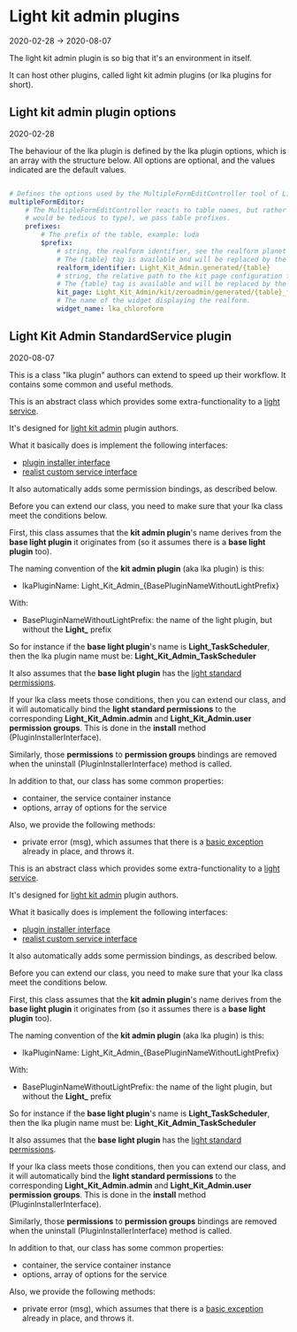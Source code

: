 Light kit admin plugins
=============
2020-02-28 -> 2020-08-07


The light kit admin plugin is so big that it's an environment in itself.

It can host other plugins, called light kit admin plugins (or lka plugins for short).




Light kit admin plugin options
---------
2020-02-28

The behaviour of the lka plugin is defined by the lka plugin options, which is an array with the 
structure below.
All options are optional, and the values indicated are the default values.


```yaml

# Defines the options used by the MultipleFormEditController tool of LightKitAdmin.
multipleFormEditor:
    # The MultipleFormEditController reacts to table names, but rather than specifying each individual table name (which
    # would be tedious to type), we pass table prefixes.
    prefixes:
        # The prefix of the table, example: luda
        $prefix: 
            # string, the realform identifier, see the realform planet for more details (https://github.com/lingtalfi/Light_Realform)
            # The {table} tag is available and will be replaced by the table name.
            realform_identifier: Light_Kit_Admin.generated/{table}
            # string, the relative path to the kit page configuration for the kit widget displaying that real form
            # The {table} tag is available and will be replaced by the table name.
            kit_page: Light_Kit_Admin/kit/zeroadmin/generated/{table}_form
            # The name of the widget displaying the realform.
            widget_name: lka_chloroform 
```








Light Kit Admin StandardService plugin
----------
2020-08-07


This is a class "lka plugin" authors can extend to speed up their workflow.
It contains some common and useful methods.


This is an abstract class which provides some extra-functionality to a [light service](https://github.com/lingtalfi/Light/blob/master/personal/mydoc/pages/light-service-container.md).

It's designed for [light kit admin](https://github.com/lingtalfi/Light_Kit_Admin) plugin authors.


What it basically does is implement the following interfaces:

- [plugin installer interface](https://github.com/lingtalfi/Light_PluginInstaller/blob/master/doc/api/Ling/Light_PluginInstaller/PluginInstaller/PluginInstallerInterface.md)
- [realist custom service interface](https://github.com/lingtalfi/Light_Realist/blob/master/doc/api/Ling/Light_Realist/Service/LightRealistCustomServiceInterface.md)


It also automatically adds some permission bindings, as described below.


Before you can extend our class, you need to make sure that your lka class meet the conditions below. 
 
 
First, this class assumes that the **kit admin plugin**'s name derives from the **base light plugin** it originates from (so it assumes there is a **base light plugin** too).

The naming convention of the **kit admin plugin** (aka lka plugin) is this:

- lkaPluginName: Light_Kit_Admin_{BasePluginNameWithoutLightPrefix}

With:

- BasePluginNameWithoutLightPrefix: the name of the light plugin, but without the **Light_** prefix

So for instance if the **base light plugin**'s name is **Light_TaskScheduler**, then the lka plugin name must be: **Light_Kit_Admin_TaskScheduler** 

It also assumes that the **base light plugin** has the [light standard permissions](https://github.com/lingtalfi/TheBar/blob/master/discussions/light-standard-permissions.md).




If your lka class meets those conditions, then you can extend our class, and it will automatically bind the **light standard permissions** to the corresponding
**Light_Kit_Admin.admin** and **Light_Kit_Admin.user** **permission groups**. This is done in the **install** method (PluginInstallerInterface).

Similarly, those **permissions** to **permission groups** bindings are removed when the uninstall (PluginInstallerInterface) method is called.


In addition to that, our class has some common properties:

- container, the service container instance
- options, array of options for the service


Also, we provide the following methods:

- private error (msg), which assumes that there is a [basic exception](https://github.com/lingtalfi/Light_DeveloperWizard/blob/master/doc/pages/conventions.md#basic-exception) already in place, and throws it.


  





This is an abstract class which provides some extra-functionality to a [light service](https://github.com/lingtalfi/Light/blob/master/personal/mydoc/pages/light-service-container.md).

It's designed for [light kit admin](https://github.com/lingtalfi/Light_Kit_Admin) plugin authors.


What it basically does is implement the following interfaces:

- [plugin installer interface](https://github.com/lingtalfi/Light_PluginInstaller/blob/master/doc/api/Ling/Light_PluginInstaller/PluginInstaller/PluginInstallerInterface.md)
- [realist custom service interface](https://github.com/lingtalfi/Light_Realist/blob/master/doc/api/Ling/Light_Realist/Service/LightRealistCustomServiceInterface.md)


It also automatically adds some permission bindings, as described below.


Before you can extend our class, you need to make sure that your lka class meet the conditions below. 
 
 
First, this class assumes that the **kit admin plugin**'s name derives from the **base light plugin** it originates from (so it assumes there is a **base light plugin** too).

The naming convention of the **kit admin plugin** (aka lka plugin) is this:

- lkaPluginName: Light_Kit_Admin_{BasePluginNameWithoutLightPrefix}

With:

- BasePluginNameWithoutLightPrefix: the name of the light plugin, but without the **Light_** prefix

So for instance if the **base light plugin**'s name is **Light_TaskScheduler**, then the lka plugin name must be: **Light_Kit_Admin_TaskScheduler** 

It also assumes that the **base light plugin** has the [light standard permissions](https://github.com/lingtalfi/TheBar/blob/master/discussions/light-standard-permissions.md).




If your lka class meets those conditions, then you can extend our class, and it will automatically bind the **light standard permissions** to the corresponding
**Light_Kit_Admin.admin** and **Light_Kit_Admin.user** **permission groups**. This is done in the **install** method (PluginInstallerInterface).

Similarly, those **permissions** to **permission groups** bindings are removed when the uninstall (PluginInstallerInterface) method is called.


In addition to that, our class has some common properties:

- container, the service container instance
- options, array of options for the service


Also, we provide the following methods:

- private error (msg), which assumes that there is a [basic exception](https://github.com/lingtalfi/Light_DeveloperWizard/blob/master/doc/pages/conventions.md#basic-exception) already in place, and throws it.


  